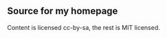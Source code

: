 Source for my homepage
----------------------

Content is licensed cc-by-sa, the rest is MIT licensed.
